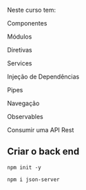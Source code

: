 Neste curso tem:

Componentes

Módulos

Diretivas

Services

Injeção de Dependências

Pipes

Navegação

Observables

Consumir uma API Rest

## Criar o back end

```
npm init -y

npm i json-server
```